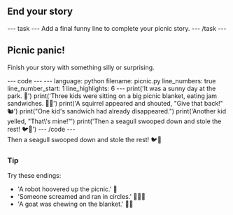 <h2 class="c-project-heading--task">End your story</h2>
--- task ---
Add a final funny line to complete your picnic story.
--- /task ---

<h2 class="c-project-heading--explainer">Picnic panic!</h2>

Finish your story with something silly or surprising.

<div class="c-project-code">
--- code ---
---
language: python
filename: picnic.py
line_numbers: true
line_number_start: 1
line_highlights: 6
---
print('It was a sunny day at the park. 🌳')
print('Three kids were sitting on a big picnic blanket, eating jam sandwiches. 🧺🥪')
print('A squirrel appeared and shouted, "Give that back!" 🐿️')
print("One kid's sandwich had already disappeared.")
print('Another kid yelled, "That\'s mine!"')
print('Then a seagull swooped down and stole the rest! 🐦💨')
--- /code ---
</div>

<div class="c-project-output">
Then a seagull swooped down and stole the rest! 🐦💨
</div>

<div class="c-project-callout c-project-callout--tip">

### Tip

Try these endings:<br />
- 'A robot hoovered up the picnic.' 🤖<br />
- 'Someone screamed and ran in circles.' 🏃‍♀️💨<br />
- 'A goat was chewing on the blanket.' 🐐🧺

</div>
